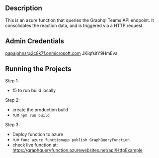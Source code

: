 ## Description
This is an azure function that queries the Graphql Teams API endpoint. It consolidates the reaction data, and is triggered via a HTTP request.

## Admin Credentials
papajohns@2c8k7f.onmicrosoft.com
JKiqfsitY9HmEva

## Running the Projects
Step 1: 
- f5 to run build locally

Step 2: 
- create the production build 
- run `npm run build`

Step 3: 
- Deploy function to azure
- run `func azure functionapp publish GraphQueryFunction`
- check live function at: https://graphqueryfunction.azurewebsites.net/api/HttpExample